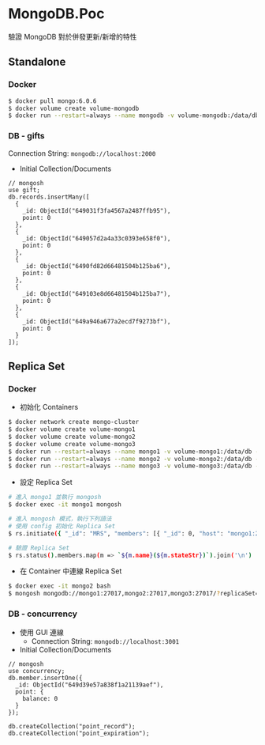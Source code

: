 # MongoDB.Poc

驗證 MongoDB 對於併發更新/新增的特性

## Standalone

### Docker

```bash
$ docker pull mongo:6.0.6
$ docker volume create volume-mongodb
$ docker run --restart=always --name mongodb -v volume-mongodb:/data/db -p 2000:27017 -d mongo:6.0.6
```

### DB - gifts

Connection String: `mongodb://localhost:2000`

- Initial Collection/Documents

```text
// mongosh
use gift;
db.records.insertMany([
  {
    _id: ObjectId("649031f3fa4567a2487ffb95"),
    point: 0
  },
  {
    _id: ObjectId("649057d2a4a33c0393e658f0"),
    point: 0
  },
  {
    _id: ObjectId("6490fd82d66481504b125ba6"),
    point: 0
  },
  {
    _id: ObjectId("649103e8d66481504b125ba7"),
    point: 0
  },
  {
    _id: ObjectId("649a946a677a2ecd7f9273bf"),
    point: 0
  }
]);
```

## Replica Set

### Docker

- 初始化 Containers

```bash
$ docker network create mongo-cluster
$ docker volume create volume-mongo1
$ docker volume create volume-mongo2
$ docker volume create volume-mongo3
$ docker run --restart=always --name mongo1 -v volume-mongo1:/data/db --net mongo-cluster -p 3001:27017 -d mongo:6.0.6 mongod --replSet MRS
$ docker run --restart=always --name mongo2 -v volume-mongo2:/data/db --net mongo-cluster -p 3002:27017 -d mongo:6.0.6 mongod --replSet MRS
$ docker run --restart=always --name mongo3 -v volume-mongo3:/data/db --net mongo-cluster -p 3003:27017 -d mongo:6.0.6 mongod --replSet MRS
```

- 設定 Replica Set

```bash
# 進入 mongo1 並執行 mongosh
$ docker exec -it mongo1 mongosh

# 進入 mongosh 模式，執行下列語法
# 使用 config 初始化 Replica Set
$ rs.initiate({ "_id": "MRS", "members": [{ "_id": 0, "host": "mongo1:27017" },{ "_id": 1, "host": "mongo2:27017" },{ "_id": 2, "host": "mongo3:27017" }]});

# 驗證 Replica Set
$ rs.status().members.map(m => `${m.name}(${m.stateStr})`).join('\n')
```

- 在 Container 中連線 Replica Set

```bash
$ docker exec -it mongo2 bash
$ mongosh mongodb://mongo1:27017,mongo2:27017,mongo3:27017/?replicaSet=MRS
```

### DB - concurrency

- 使用 GUI 連線
    - Connection String: `mongodb://localhost:3001`
- Initial Collection/Documents

```text
// mongosh
use concurrency;
db.member.insertOne({
  _id: ObjectId("649d39e57a838f1a21139aef"),
  point: {
    balance: 0
  }
});

db.createCollection("point_record");
db.createCollection("point_expiration");
```